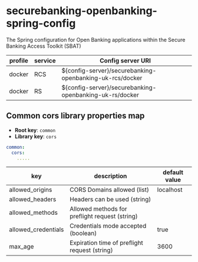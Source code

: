 # securebanking-openbanking-spring-config
The Spring configuration for Open Banking applications within the Secure Banking Access Toolkit (SBAT)

| profile | service | Config server URI                                        |
|---------|---------|----------------------------------------------------------|
| docker  | RCS     | ${config-server}/securebanking-openbanking-uk-rcs/docker |
| docker  | RS      | ${config-server}/securebanking-openbanking-uk-rs/docker  |

## Common cors library properties map
- **Root key**: `common`
- **Library key**: `cors`

```yaml
common:
  cors:
    .....
```

| key                 | description                                    | default value |
|---------------------|------------------------------------------------|---------------|
| allowed_origins     | CORS Domains allowed (list)                    | localhost     |
| allowed_headers     | Headers can be used (string)                   |               |
| allowed_methods     | Allowed methods for preflight request (string) |               |
| allowed_credentials | Credentials mode accepted (boolean)            | true          |
| max_age             | Expiration time of preflight request (string)  | 3600          |

